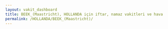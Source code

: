 ```yaml
---
layout: vakit_dashboard
title: BEEK_(Maastricht), HOLLANDA için iftar, namaz vakitleri ve hava durumu - ilçe/eyalet seç
permalink: /HOLLANDA/BEEK_(Maastricht)/
---
```


<script type="text/javascript">
  var GLOBAL_COUNTRY = 'HOLLANDA';
  var GLOBAL_CITY = 'BEEK_(Maastricht)';
  var GLOBAL_STATE = '';
  var lat = 72;
  var lon = 21;
</script>
